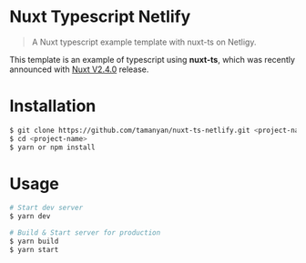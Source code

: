 # Nuxt Typescript Netlify

> A Nuxt typescript example template with nuxt-ts on Netligy.

This template is an example of typescript using **nuxt-ts**, which was recently announced with [Nuxt V2.4.0](https://github.com/nuxt/nuxt.js/releases/tag/v2.4.0) release.

# Installation

```bash
$ git clone https://github.com/tamanyan/nuxt-ts-netlify.git <project-name>
$ cd <project-name>
$ yarn or npm install
```

# Usage

```bash
# Start dev server
$ yarn dev

# Build & Start server for production
$ yarn build
$ yarn start
```
